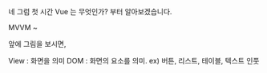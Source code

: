 네 그럼 첫 시간 Vue 는 무엇인가?
부터 알아보겠습니다.

MVVM ~

앞에 그림을 보시면,

View : 화면을 의미
DOM : 화면의 요소를 의미. ex) 버튼, 리스트, 테이블, 텍스트 인풋
